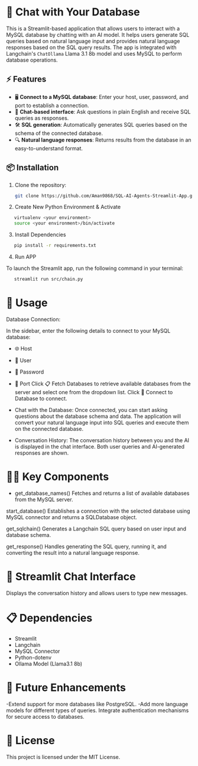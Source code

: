 # 💬 Chat with Your Database

This is a Streamlit-based application that allows users to interact with a MySQL database by chatting with an AI model. It helps users generate SQL queries based on natural language input and provides natural language responses based on the SQL query results. The app is integrated with Langchain's `ChatOllama` Llama 3.1 8b model and uses MySQL to perform database operations.

## ⚡ Features
- 🖥️ **Connect to a MySQL database**: Enter your host, user, password, and port to establish a connection.
- 💬 **Chat-based interface**: Ask questions in plain English and receive SQL queries as responses.
- 🛠️ **SQL generation**: Automatically generates SQL queries based on the schema of the connected database.
- 🔍 **Natural language responses**: Returns results from the database in an easy-to-understand format.

## 📦 Installation

1. Clone the repository:
   ```bash
   git clone https://github.com/Aman9868/SQL-AI-Agents-Streamlit-App.git
   ```
2. Create New Python Environment & Activate

```bash
   virtualenv <your environment>
   source <your environment>/bin/activate
```
3. Install Dependencies

```bash
   pip install -r requirements.txt
```

4. Run APP

To launch the Streamlit app, run the following command in your terminal:
```bash
   streamlit run src/chain.py
```

# 🚀 Usage
Database Connection:

In the sidebar, enter the following details to connect to your MySQL database:

- 🌐 Host
- 👤 User
- 🔑 Password
- 🔌 Port
Click 📋 Fetch Databases to retrieve available databases from the server and select one from the dropdown list. Click 🔗 Connect to Database to connect.

- Chat with the Database:
 Once connected, you can start asking questions about the database schema and data. The application will convert your natural language input into SQL queries and execute them on the connected database.

- Conversation History:
 The conversation history between you and the AI is displayed in the chat interface. Both user queries and AI-generated responses are shown.

# 🧑‍💻 Key Components
- get_database_names()
 Fetches and returns a list of available databases from the MySQL server.

start_database()
Establishes a connection with the selected database using MySQL connector and returns a SQLDatabase object.

get_sqlchain()
Generates a Langchain SQL query based on user input and database schema.

get_response()
Handles generating the SQL query, running it, and converting the result into a natural language response.

# 🎨 Streamlit Chat Interface
Displays the conversation history and allows users to type new messages.

# 📋 Dependencies
- Streamlit
- Langchain
- MySQL Connector
- Python-dotenv
- Ollama Model (Llama3.1 8b)

# 🔮 Future Enhancements
-Extend support for more databases like PostgreSQL.
-Add more language models for different types of queries.
Integrate authentication mechanisms for secure access to databases.

# 📄 License
This project is licensed under the MIT License.